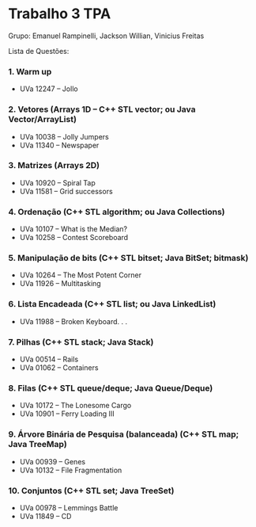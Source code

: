 # Trabalho 3 TPA

Grupo: Emanuel Rampinelli, Jackson Willian, Vinicius Freitas

Lista de Questões:

### 1. Warm up
 - UVa 12247 – Jollo
### 2. Vetores (Arrays 1D – C++ STL vector; ou Java Vector/ArrayList)
 - UVa 10038 – Jolly Jumpers
 - UVa 11340 – Newspaper
### 3. Matrizes (Arrays 2D)
 - UVa 10920 – Spiral Tap
 - UVa 11581 – Grid successors
### 4. Ordenação (C++ STL algorithm; ou Java Collections)
  - UVa 10107 – What is the Median?
  - UVa 10258 – Contest Scoreboard
### 5. Manipulação de bits (C++ STL bitset; Java BitSet; bitmask) 
  - UVa 10264 – The Most Potent Corner
  - UVa 11926 – Multitasking
### 6. Lista Encadeada (C++ STL list; ou Java LinkedList)
  - UVa 11988 – Broken Keyboard. . .
### 7. Pilhas (C++ STL stack; Java Stack)
  - UVa 00514 – Rails
  - UVa 01062 – Containers
### 8. Filas (C++ STL queue/deque; Java Queue/Deque)
  - UVa 10172 – The Lonesome Cargo
  - UVa 10901 – Ferry Loading III
### 9. Árvore Binária de Pesquisa (balanceada) (C++ STL map; Java TreeMap)
  - UVa 00939 – Genes
  - UVa 10132 – File Fragmentation
### 10. Conjuntos (C++ STL set; Java TreeSet)
  - UVa 00978 – Lemmings Battle
  - UVa 11849 – CD
